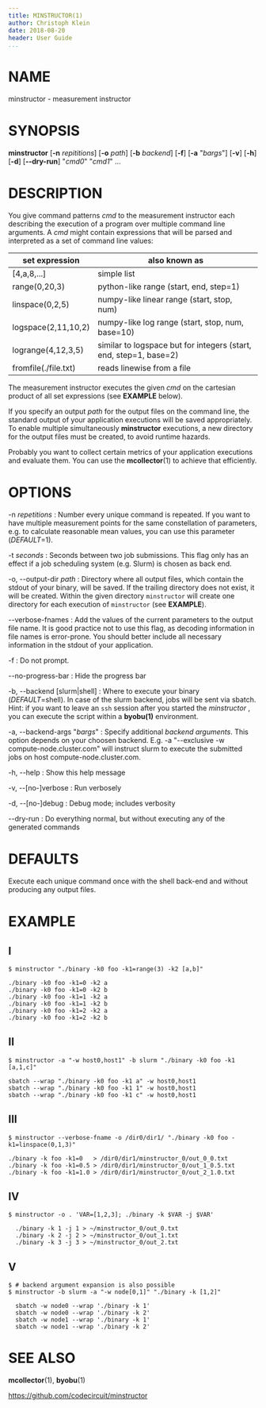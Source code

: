 ```yaml
---
title: MINSTRUCTOR(1)
author: Christoph Klein
date: 2018-08-20
header: User Guide
...
```


# NAME

minstructor - measurement instructor

# SYNOPSIS

**minstructor** [**-n** *repititions*] [**-o** *path*] [**-b** *backend*] [**-f**] [**-a** "*bargs*"] [**-v**] [**-h**] [**-d**] [**--dry-run**] "*cmd0*" "*cmd1*" ...

# DESCRIPTION

You give command patterns *cmd* to the measurement instructor each describing
the execution of a program over multiple command line arguments. A *cmd* might
contain expressions that will be parsed and interpreted as a set of command
line values:

set expression       | also known as
---------------------|--------------------------------------------
[4,a,8,...]          | simple list
range(0,20,3)        | python-like range (start, end, step=1)
linspace(0,2,5)      | numpy-like linear range (start, stop, num)
logspace(2,11,10,2)  | numpy-like log range (start, stop, num, base=10)
logrange(4,12,3,5)   | similar to logspace but for integers (start, end, step=1, base=2)
fromfile(./file.txt) | reads linewise from a file

The measurement instructor executes the given *cmd* on the cartesian
product of all set expressions (see **EXAMPLE** below).

If you specify an output *path* for the output files on the command line, the
standard output of your application executions will be saved appropriately.
To enable multiple simultaneously **minstructor** executions, a new directory for the
output files must be created, to avoid runtime hazards.

Probably you want to collect certain metrics of your application executions
and evaluate them. You can use the **mcollector**(1) to achieve that efficiently.


# OPTIONS

-n *repetitions*
:   Number every unique command is repeated.  If you want to have multiple
    measurement points for the same constellation of parameters, e.g. to
    calculate reasonable mean values, you can use this parameter (*DEFAULT*=1).

-t *seconds*
:   Seconds between two job submissions. This flag only has an effect if
    a job scheduling system (e.g. Slurm) is chosen as back end.

-o, \--output-dir *path*
:   Directory where all output files, which contain the stdout of
    your binary, will be saved. If the trailing directory does not
    exist, it will be created. Within the given directory
    `minstructor` will create one directory for each execution of
    `minstructor` (see **EXAMPLE**).

\--verbose-fnames
:   Add the values of the current parameters to the output file name.
    It is good practice not to use this flag, as decoding information
    in file names is error-prone. You should better include all
    necessary information in the stdout of your application.

-f
:   Do not prompt.

\--no-progress-bar
:   Hide the progress bar

-b, \--backend [slurm|shell]
:   Where to execute your binary (*DEFAULT*=shell). In case of the slurm backend,
    jobs will be sent via sbatch. Hint: if you want to leave an `ssh` session
    after you started the *minstructor* , you can execute the script within a
    **byobu(1)** environment.

-a, \--backend-args "*bargs*"
:   Specify additional *backend arguments*. This option depends on your
    choosen backend. E.g. -a "--exclusive -w compute-node.cluster.com" will
    instruct slurm to execute the submitted jobs on host compute-node.cluster.com.

-h, \--help
:   Show this help message

-v, \--[no-]verbose
:   Run verbosely

-d, \--[no-]debug
:   Debug mode; includes verbosity

\--dry-run
:   Do everything normal, but without executing any of the generated commands

# DEFAULTS

Execute each unique command once with the shell back-end
and without producing any output files.

# EXAMPLE

## I

```
$ minstructor "./binary -k0 foo -k1=range(3) -k2 [a,b]"

./binary -k0 foo -k1=0 -k2 a
./binary -k0 foo -k1=0 -k2 b
./binary -k0 foo -k1=1 -k2 a
./binary -k0 foo -k1=1 -k2 b
./binary -k0 foo -k1=2 -k2 a
./binary -k0 foo -k1=2 -k2 b
```

## II

```
$ minstructor -a "-w host0,host1" -b slurm "./binary -k0 foo -k1 [a,1,c]"

sbatch --wrap "./binary -k0 foo -k1 a" -w host0,host1
sbatch --wrap "./binary -k0 foo -k1 1" -w host0,host1
sbatch --wrap "./binary -k0 foo -k1 c" -w host0,host1
```

## III

```
$ minstructor --verbose-fname -o /dir0/dir1/ "./binary -k0 foo -k1=linspace(0,1,3)"

./binary -k foo -k1=0   > /dir0/dir1/minstructor_0/out_0_0.txt
./binary -k foo -k1=0.5 > /dir0/dir1/minstructor_0/out_1_0.5.txt
./binary -k foo -k1=1.0 > /dir0/dir1/minstructor_0/out_2_1.0.txt
```

## IV

```
$ minstructor -o . 'VAR=[1,2,3]; ./binary -k $VAR -j $VAR'

  ./binary -k 1 -j 1 > ~/minstructor_0/out_0.txt
  ./binary -k 2 -j 2 > ~/minstructor_0/out_1.txt
  ./binary -k 3 -j 3 > ~/minstructor_0/out_2.txt
```

## V

```
$ # backend argument expansion is also possible
$ minstructor -b slurm -a "-w node[0,1]" "./binary -k [1,2]"

  sbatch -w node0 --wrap './binary -k 1'
  sbatch -w node0 --wrap './binary -k 2'
  sbatch -w node1 --wrap './binary -k 1'
  sbatch -w node1 --wrap './binary -k 2'
```

# SEE ALSO
**mcollector**(1), **byobu**(1)

https://github.com/codecircuit/minstructor
